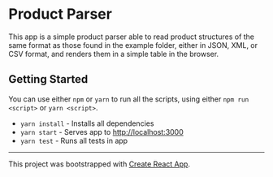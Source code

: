 # Product Parser

This app is a simple product parser able to read product structures of the same format as those found in the example folder, either in JSON, XML, or CSV format, and renders them in a simple table in the browser.

## Getting Started

You can use either `npm` or `yarn` to run all the scripts, using either `npm run <script>` or `yarn <script>`.

- `yarn install` - Installs all dependencies
- `yarn start` - Serves app to [http://localhost:3000](http://localhost:3000)
- `yarn test` - Runs all tests in app

---

This project was bootstrapped with [Create React App](https://github.com/facebook/create-react-app).

